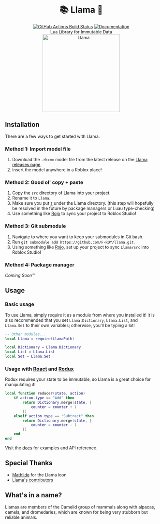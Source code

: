 <h1 align="center">📚 Llama 🦙</h1>
<div align="center">
	<a href="https://github.com/Freddylist/llama/actions"><img src="https://github.com/Freddylist/llama/workflows/CI/badge.svg" alt="GitHub Actions Build Status" /></a>
	<a href="https://freddylist.github.io/llama"><img src="https://img.shields.io/badge/docs-website-green.svg" alt="Documentation" /></a>
</div>
<div align="center">
	Lua Library for Immutable Data
</div>

<div align="center">
	<img src="docs/img/favicon.ico" width=256 height=256 alt="Llama"></img>
</div>

## Installation

There are a few ways to get started with Llama.

### Method 1: Import model file

1. Download the `.rbxmx` model file from the latest release on the [Llama releases page](https://github.com/F-RDY/llama/releases).
2. Insert the model anywhere in a Roblox place!

### Method 2: Good ol' copy + paste

1. Copy the `src` directory of Llama into your project.
2. Rename it to `Llama`.
3. Make sure you put [`t`](https://github.com/osyrisrblx/t) under the Llama directory. (this step will hopefully be resolved in the future by package managers or Luau type-checking)
4. Use something like [Rojo](https://github.com/rojo-rbx/rojo) to sync your project to Roblox Studio!

### Method 3: Git submodule

1. Navigate to where you want to keep your submodules in Git bash.
2. Run `git submodule add https://github.com/F-RDY/llama.git`.
3. Using something like [Rojo](https://github.com/rojo-rbx/rojo), set up your project to sync `Llama/src` into Roblox Studio!

### Method 4: Package manager

*Coming Soon™*

## Usage

### Basic usage

To use Llama, simply require it as a module from where you installed it! It is also recommended that you set `Llama.Dictionary`, `Llama.List`, and `Llama.Set` to their own variables; otherwise, you'll be typing a lot!

```lua
-- Other modules...
local Llama = require(LlamaPath)

local Dictionary = Llama.Dictionary
local List = Llama.List
local Set = Llama.Set
```

### Usage with [Roact](https://github.com/Roblox/roact/) and [Rodux](https://github.com/Roblox/rodux)

Rodux requires your state to be immutable, so Llama is a great choice for manipulating it!

```lua
local function reducer(state, action)
	if action.type == "Add" then
		return Dictionary.merge(state, {
			counter = counter + 1
		})
	elseif action.type == "Subtract" then
		return Dictionary.merge(state, {
			counter = counter - 1
		})
	end
end
```

Visit the [docs](https://freddylist.github.io/llama/) for examples and API reference.

## Special Thanks

- [Mathilde](https://www.instagram.com/httpsugars_/) for the Llama icon
- [Llama's contributors](https://github.com/Freddylist/llama/graphs/contributors)

## What's in a name?
Llamas are members of the Camelid group of mammals along with alpacas, camels, and dromedaries, which are known for being very stubborn but reliable animals.
